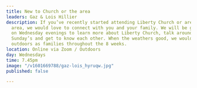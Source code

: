 ```yaml
---
title: New to Church or the area
leaders: Gaz & Lois Hillier
description: If you’ve recently started attending Liberty Church or are new to the
  area, we would love to connect with you and your family. We will be gathering online
  on Wednesday evenings to learn more about Liberty Church, talk around the Word on
  Sunday’s and get to know each other. When the weathers good, we would love to gather
  outdoors as families throughout the 8 weeks.
location: Online via Zoom / Outdoors
day: Wednesdays
time: 7.45pm
image: "/v1601669788/gaz-lois_hyruqw.jpg"
published: false

---
```

